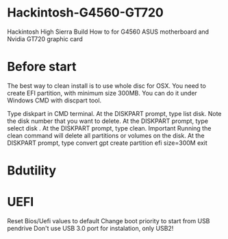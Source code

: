 # Hackintosh-G4560-GT720 
Hackintosh High Sierra Build How to for G4560 ASUS motherboard and Nvidia GT720 graphic card


# Before start
The best way to clean install is to use whole disc for OSX.
You need to create EFI partition, with minimum size 300MB. You can do it under Windows CMD with discpart tool. 

Type diskpart in CMD terminal.
At the DISKPART prompt, type list disk. Note the disk number that you want to delete.
At the DISKPART prompt, type select disk <disknumber>.
At the DISKPART prompt, type clean.
Important
Running the clean command will delete all partitions or volumes on the disk.
At the DISKPART prompt, type convert gpt
create partition efi size=300M
exit
  

  
# Bdutility

# UEFI 
Reset Bios/Uefi values to default
Change boot priority to start from USB pendrive
Don't use USB 3.0 port for instalation, only USB2!







